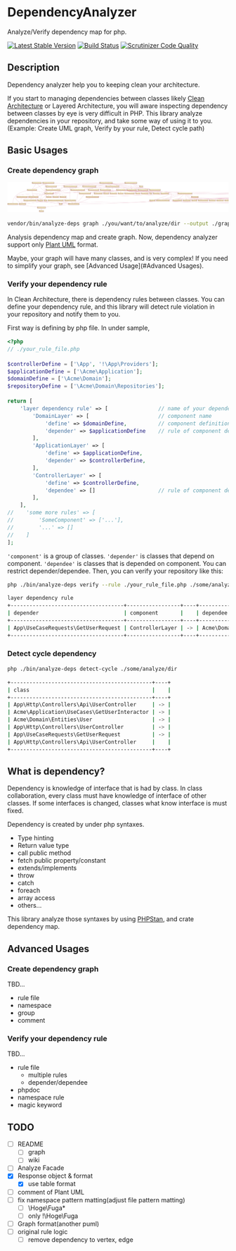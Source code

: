 # DependencyAnalyzer

Analyze/Verify dependency map for php.

[![Latest Stable Version](https://poser.pugx.org/nazonohito51/dependency-analyzer/version)](https://packagist.org/packages/nazonohito51/dependency-analyzer)
[![Build Status](https://scrutinizer-ci.com/g/nazonohito51/dependency-analyzer/badges/build.png?b=master)](https://scrutinizer-ci.com/g/nazonohito51/dependency-analyzer/build-status/master)
[![Scrutinizer Code Quality](https://scrutinizer-ci.com/g/nazonohito51/dependency-analyzer/badges/quality-score.png?b=master)](https://scrutinizer-ci.com/g/nazonohito51/dependency-analyzer/?branch=master)

## Description

Dependency analyzer help you to keeping clean your architecture.

If you start to managing dependencies between classes likely [Clean Architecture](http://blog.cleancoder.com/uncle-bob/2012/08/13/the-clean-architecture.html) or Layered Architecture, you will aware inspecting dependency between classes by eye is very difficult in PHP.
This library analyze dependencies in your repository, and take some way of using it to you.(Example: Create UML graph, Verify by your rule, Detect cycle path)

## Basic Usages
### Create dependency graph

![graph](./dependency_graph_sample.png)

```bash
vendor/bin/analyze-deps graph ./you/want/to/analyze/dir --output ./graph.puml
```

Analysis dependency map and create graph. Now, dependency analyzer support only [Plant UML](https://github.com/plantuml/plantuml) format.

Maybe, your graph will have many classes, and is very complex! If you need to simplify your graph, see [Advanced Usage](#Advanced Usages). 

### Verify your dependency rule
In Clean Architecture, there is dependency rules between classes.
You can define your dependency rule, and this library will detect rule violation in your repository and notify them to you.

First way is defining by php file. In under sample, 

```php
<?php
// ./your_rule_file.php

$controllerDefine = ['\App', '!\App\Providers'];
$applicationDefine = ['\Acme\Application'];
$domainDefine = ['\Acme\Domain'];
$repositoryDefine = ['\Acme\Domain\Repositories'];

return [
    'layer dependency rule' => [                // name of your dependency rule
        'DomainLayer' => [                      // component name
            'define' => $domainDefine,          // component definition by namespace
            'depender' => $applicationDefine    // rule of component dependency, for depender
        ],
        'ApplicationLayer' => [
            'define' => $applicationDefine,
            'depender' => $controllerDefine,
        ],
        'ControllerLayer' => [
            'define' => $controllerDefine,
            'dependee' => []                    // rule of component dependency, for dependee
        ],
    ],
//    'some more rules' => [
//        'SomeComponent' => ['...'],
//        '...' => []
//    ]
];
```

`'component'` is a group of classes.
`'depender'` is classes that depend on component.
`'dependee'` is classes that is depended on component.
You can restrict depender/dependee.
Then, you can verify your repository like this:

```bash
php ./bin/analyze-deps verify --rule ./your_rule_file.php ./some/analyze/dir1  ./some/analyze/dir2
```

```bash
layer dependency rule
+------------------------------------+-----------------+----+---------------------------+-------------+
| depender                           | component       |    | dependee                  | component   |
+------------------------------------+-----------------+----+---------------------------+-------------+
| App\UseCaseRequests\GetUserRequest | ControllerLayer | -> | Acme\Domain\Entities\User | DomainLayer |
+------------------------------------+-----------------+----+---------------------------+-------------+
```

### Detect cycle dependency

```bash
php ./bin/analyze-deps detect-cycle ./some/analyze/dir
```

```bash
+---------------------------------------------+----+
| class                                       |    |
+---------------------------------------------+----+
| App\Http\Controllers\Api\UserController     | -> |
| Acme\Application\UseCases\GetUserInteractor | -> |
| Acme\Domain\Entities\User                   | -> |
| App\Http\Controllers\UserController         | -> |
| App\UseCaseRequests\GetUserRequest          | -> |
| App\Http\Controllers\Api\UserController     |    |
+---------------------------------------------+----+
```

## What is dependency?
Dependency is knowledge of interface that is had by class. 
In class collaboration, every class must have knowledge of interface of other classes.
If some interfaces is changed, classes what know interface is must fixed.

Dependency is created by under php syntaxes.

* Type hinting
* Return value type
* call public method
* fetch public property/constant
* extends/implements
* throw
* catch
* foreach
* array access
* others...

This library analyze those syntaxes by using [PHPStan](https://github.com/phpstan/phpstan), and crate dependency map.

## Advanced Usages
### Create dependency graph
TBD...

* rule file
* namespace
* group
* comment

### Verify your dependency rule
TBD...

* rule file
  * multiple rules
  * depender/dependee
* phpdoc
* namespace rule
* magic keyword

## TODO
- [ ] README
  - [ ] graph
  - [ ] wiki
- [ ] Analyze Facade
- [x] Response object & format
  - [x] use table format
- [ ] comment of Plant UML
- [ ] fix namespace pattern matting(adjust file pattern matting)
  - [ ] \Hoge\Fuga\*
  - [ ] only !\Hoge\Fuga
- [ ] Graph format(another puml)
- [ ] original rule logic
  - [ ] remove dependency to vertex, edge
